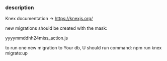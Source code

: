 ### description

Knex documentation -> https://knexjs.org/

new migrations should be created with the mask:

yyyymmddhh24miss_action.js

to run one new migration to Your db, U should run command:
npm run knex migrate:up